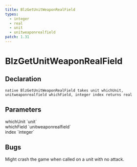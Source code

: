 ```yaml
---
title: BlzGetUnitWeaponRealField
types:
  - integer
  - real
  - unit
  - unitweaponrealfield
patch: 1.31
---
```


# BlzGetUnitWeaponRealField

## Declaration

```
native BlzGetUnitWeaponRealField takes unit whichUnit, unitweaponrealfield whichField, integer index returns real
```

## Parameters
<dl>
  <dt>whichUnit `unit`</dt>
  <dd></dd>

  <dt>whichField `unitweaponrealfield`</dt>
  <dd></dd>

  <dt>index `integer`</dt>
  <dd></dd>
</dl>

## Bugs 
Might crash the game when called on a unit with no attack.